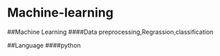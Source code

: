 # Machine-learning

##Machine Learning
####Data preprocessing,Regrassion,classification

##Language
####python
